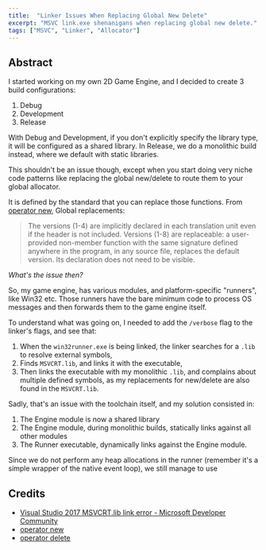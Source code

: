 ```yaml
---
title:  "Linker Issues When Replacing Global New Delete"
excerpt: "MSVC link.exe shenanigans when replacing global new delete."
tags: ["MSVC", "Linker", "Allocator"]
---
```


## Abstract

I started working on my own 2D Game Engine, and I decided to create 3 build configurations:
1. Debug
2. Development
3. Release

With Debug and Development, if you don't explicitly specify the library type,
it will be configured as a shared library.
In Release, we do a monolithic build instead, where we default with static libraries.

This shouldn't be an issue though, except when you start doing very niche code patterns
like replacing the global new/delete to route them to your global allocator.

It is defined by the standard that you can replace those functions.
From [operator new](https://en.cppreference.com/w/cpp/memory/new/operator_new), Global replacements: 
> The versions (1-4) are implicitly declared in each translation unit
> even if the <new> header is not included.
> Versions (1-8) are replaceable: a user-provided non-member function
> with the same signature defined anywhere in the program, in any source file,
> replaces the default version. Its declaration does not need to be visible.

_What's the issue then?_

So, my game engine, has various modules, and platform-specific "runners", like Win32 etc.
Those runners have the bare minimum code to process OS messages and then forwards them to the game engine itself.

To understand what was going on, I needed to add the `/verbose` flag to the linker's flags, and see that:
1. When the `win32runner.exe` is being linked, the linker searches for a `.lib` to resolve external symbols,
2. Finds `MSVCRT.lib`, and links it with the executable,
3. Then links the executable with my monolithic `.lib`, and complains about multiple defined symbols, as my replacements for new/delete are also found in the `MSVCRT.lib`.

Sadly, that's an issue with the toolchain itself, and my solution consisted in:
1. The Engine module is now a shared library
2. The Engine module, during monolithic builds, statically links against all other modules
3. The Runner executable, dynamically links against the Engine module.

Since we do not perform any heap allocations in the runner (remember it's a simple wrapper of the native event loop), we still manage to use

## Credits
* [Visual Studio 2017 MSVCRT.lib link error - Microsoft Developer Community](https://developercommunity.visualstudio.com/t/visual-studio-2017-msvcrtlib-link-error/534202)
* [operator new](https://en.cppreference.com/w/cpp/memory/new/operator_new)
* [operator delete](https://en.cppreference.com/w/cpp/memory/new/operator_delete)